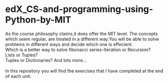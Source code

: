 # edX_CS-and-programming-using-Python-by-MIT
As the course philosophy claims,it does offer the MIT level.
The concepts which seem regular, are treated in a different way.You will be able to solve problems in different ways and decide which one is effecient.
</br>Which is a better way to solve fibonacci series-Iteration or Recursion?
</br>Lists or Tuples?
</br>Tuples or Dictionaries? And lots more...
</br>
</br>
In this repository you will find the exercises that I have completed at the end of each unit.
